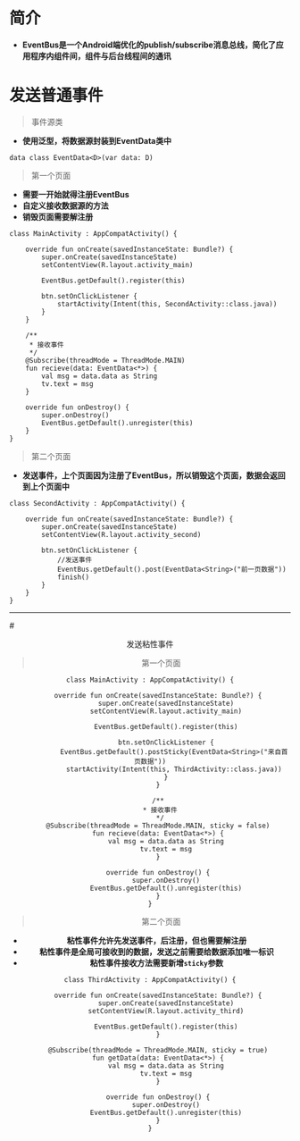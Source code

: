 # 简介

* **EventBus是一个Android端优化的publish/subscribe消息总线，简化了应用程序内组件间，组件与后台线程间的通讯**

# 发送普通事件

>事件源类

* **使用泛型，将数据源封装到EventData类中**
```
data class EventData<D>(var data: D)
```

>第一个页面

* **需要一开始就得注册EventBus**
* **自定义接收数据源的方法**
* **销毁页面需要解注册**
```
class MainActivity : AppCompatActivity() {

    override fun onCreate(savedInstanceState: Bundle?) {
        super.onCreate(savedInstanceState)
        setContentView(R.layout.activity_main)

        EventBus.getDefault().register(this)

        btn.setOnClickListener {
            startActivity(Intent(this, SecondActivity::class.java))
        }
    }

    /**
     * 接收事件
     */
    @Subscribe(threadMode = ThreadMode.MAIN)
    fun recieve(data: EventData<*>) {
        val msg = data.data as String
        tv.text = msg
    }

    override fun onDestroy() {
        super.onDestroy()
        EventBus.getDefault().unregister(this)
    }
}
```

>第二个页面

* **发送事件，上个页面因为注册了EventBus，所以销毁这个页面，数据会返回到上个页面中**
```
class SecondActivity : AppCompatActivity() {

    override fun onCreate(savedInstanceState: Bundle?) {
        super.onCreate(savedInstanceState)
        setContentView(R.layout.activity_second)

        btn.setOnClickListener {
            //发送事件
            EventBus.getDefault().post(EventData<String>("前一页数据"))
            finish()
        }
    }
}
```

---

#<center>发送粘性事件

>第一个页面
```
class MainActivity : AppCompatActivity() {

    override fun onCreate(savedInstanceState: Bundle?) {
        super.onCreate(savedInstanceState)
        setContentView(R.layout.activity_main)

        EventBus.getDefault().register(this)

        btn.setOnClickListener {
            EventBus.getDefault().postSticky(EventData<String>("来自首页数据"))
            startActivity(Intent(this, ThirdActivity::class.java))
        }
    }

    /**
     * 接收事件
     */
    @Subscribe(threadMode = ThreadMode.MAIN, sticky = false)
    fun recieve(data: EventData<*>) {
        val msg = data.data as String
        tv.text = msg
    }

    override fun onDestroy() {
        super.onDestroy()
        EventBus.getDefault().unregister(this)
    }
}
```

>第二个页面

* **粘性事件允许先发送事件，后注册，但也需要解注册**
* **粘性事件是全局可接收到的数据，发送之前需要给数据添加唯一标识**
* **粘性事件接收方法需要新增`sticky`参数**
```
class ThirdActivity : AppCompatActivity() {

    override fun onCreate(savedInstanceState: Bundle?) {
        super.onCreate(savedInstanceState)
        setContentView(R.layout.activity_third)

        EventBus.getDefault().register(this)
    }

    @Subscribe(threadMode = ThreadMode.MAIN, sticky = true)
    fun getData(data: EventData<*>) {
        val msg = data.data as String
        tv.text = msg
    }

    override fun onDestroy() {
        super.onDestroy()
        EventBus.getDefault().unregister(this)
    }
}
```